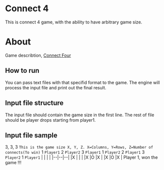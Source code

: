 # Connect 4

This is connect 4 game, with the ability to have arbitrary game size.

# About

Game describtion, [Connect Four](https://en.wikipedia.org/wiki/Connect_Four)

## How to run

You can pass text files with that specifid format to the game. The engine will process the input file and print out the final result. 

## Input file structure

The input file should contain the game size in the first line. The rest of file should be player drops starting from player1.

## Input file sample

3, 3, 3  `This is the game size X, Y, Z. X=Columns, Y=Rows, Z=Number of connects(To win)`
1 `Player1`
2 `Player2`
3 `Player1`
1 `Player2`
2 `Player1`
3 `Player2`
1 `Player1`
|  |  |  |
|--|--|--|
|X | | |
|X |O |X |
|X |O |X |
Player 1, won the game !!!